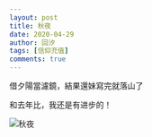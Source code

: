 ```yaml
---
layout: post
title: 秋夜
date: 2020-04-29
author: 回汐
tags: [信仰充值]
comments: true
---
```

借夕陽當濾鏡，結果還妹寫完就落山了

和去年比，我还是有进步的！

![秋夜](https://i.loli.net/2020/07/20/LxkidQTfHV4qIAC.jpg)


